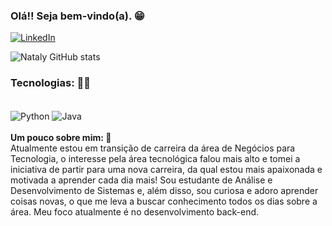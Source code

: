 ### Olá!! Seja bem-vindo(a). 😁
[![LinkedIn](https://img.shields.io/badge/LinkedIn-0077B5?style=for-the-badge&logo=linkedin&logoColor=white)](https://www.linkedin.com/in/nataly-rossini/)

![Nataly GitHub stats](https://github-readme-stats.vercel.app/api?username=natalyrossini&show_icons=true&theme=dracula)

### Tecnologias: 👩‍💻
<div style="display: inline_block"><br/>
  <img align="center" alt="Python" src="https://img.shields.io/badge/Python-3776AB?style=for-the-badge&logo=python&logoColor=white"/>
  <img align="center" alt="Java" src="https://img.shields.io/badge/Java-ED8B00?style=for-the-badge&logo=java&logoColor=white"/>
</div><br/>
<strong>Um pouco sobre mim: 🤔</strong> <br>
Atualmente estou em transição de carreira da área de Negócios para Tecnologia, o interesse pela área tecnológica falou mais alto e tomei a iniciativa de partir para uma nova carreira, da qual estou mais apaixonada e motivada a aprender cada dia mais!
Sou estudante de Análise e Desenvolvimento de Sistemas e, além disso, sou curiosa e adoro aprender coisas novas, o que me leva a buscar conhecimento todos os dias sobre a área. Meu foco atualmente é no desenvolvimento back-end. </br>
